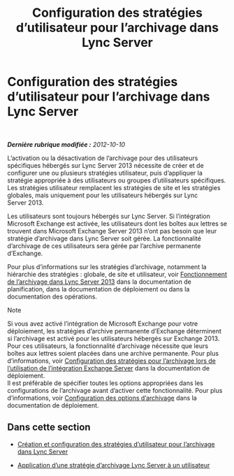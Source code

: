 ﻿---
title: Configuration des stratégies d’utilisateur pour l’archivage dans Lync Server
TOCTitle: Configuration des stratégies d’utilisateur pour l’archivage dans Lync Server
ms:assetid: 22d6cc76-6b5c-4a8c-bb8a-7996450ec085
ms:mtpsurl: https://technet.microsoft.com/fr-fr/library/JJ204742(v=OCS.15)
ms:contentKeyID: 49296522
ms.date: 05/20/2016
mtps_version: v=OCS.15
ms.translationtype: HT
---

# Configuration des stratégies d’utilisateur pour l’archivage dans Lync Server

 

_**Dernière rubrique modifiée :** 2012-10-10_

L’activation ou la désactivation de l’archivage pour des utilisateurs spécifiques hébergés sur Lync Server 2013 nécessite de créer et de configurer une ou plusieurs stratégies utilisateur, puis d’appliquer la stratégie appropriée à des utilisateurs ou groupes d’utilisateurs spécifiques. Les stratégies utilisateur remplacent les stratégies de site et les stratégies globales, mais uniquement pour les utilisateurs hébergés sur Lync Server 2013.

Les utilisateurs sont toujours hébergés sur Lync Server. Si l’intégration Microsoft Exchange est activée, les utilisateurs dont les boîtes aux lettres se trouvent dans Microsoft Exchange Server 2013 n’ont pas besoin que leur stratégie d’archivage dans Lync Server soit gérée. La fonctionnalité d’archivage de ces utilisateurs sera gérée par l’archive permanente d’Exchange.

Pour plus d’informations sur les stratégies d’archivage, notamment la hiérarchie des stratégies : globale, de site et utilisateur, voir [Fonctionnement de l’archivage dans Lync Server 2013](lync-server-2013-how-archiving-works.md) dans la documentation de planification, dans la documentation de déploiement ou dans la documentation des opérations.

> [!note]  
> Si vous avez activé l’intégration de Microsoft Exchange pour votre déploiement, les stratégies d’archive permanente d’Exchange déterminent si l’archivage est activé pour les utilisateurs hébergés sur Exchange 2013. Pour ces utilisateurs, la fonctionnalité d’archivage nécessite que leurs boîtes aux lettres soient placées dans une archive permanente. Pour plus d’informations, voir <a href="lync-server-2013-setting-up-policies-for-archiving-when-using-exchange-server-integration.md">Configuration des stratégies pour l’archivage lors de l’utilisation de l’intégration Exchange Server</a> dans la documentation de déploiement.<br />
Il est préférable de spécifier toutes les options appropriées dans les configurations de l’archivage avant d’activer cette fonctionnalité. Pour plus d’informations, voir <a href="lync-server-2013-configuring-archiving-options.md">Configuration des options d’archivage</a> dans la documentation de déploiement.

## Dans cette section

  - [Création et configuration des stratégies d’utilisateur pour l’archivage dans Lync Server](lync-server-2013-creating-and-configuring-user-policies-for-archiving-in-lync-server.md)

  - [Application d’une stratégie d’archivage Lync Server à un utilisateur](lync-server-2013-applying-a-lync-server-archiving-policy-to-a-user.md)

